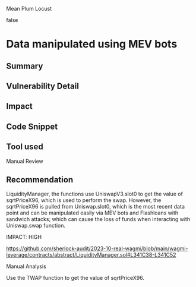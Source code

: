 Mean Plum Locust

false

# Data manipulated using MEV bots
## Summary

## Vulnerability Detail

## Impact

## Code Snippet

## Tool used

Manual Review

## Recommendation

LiquidityManager, the functions use UniswapV3.slot0 to get the value of sqrtPriceX96, which is used to perform the swap. However, the sqrtPriceX96 is pulled from Uniswap.slot0, which is the most recent data point and can be manipulated easily via MEV bots and Flashloans with sandwich attacks; which can cause the loss of funds when interacting with Uniswap.swap function.

IMPACT: HIGH

https://github.com/sherlock-audit/2023-10-real-wagmi/blob/main/wagmi-leverage/contracts/abstract/LiquidityManager.sol#L341C38-L341C52


Manual Analysis



Use the TWAP function to get the value of sqrtPriceX96.



